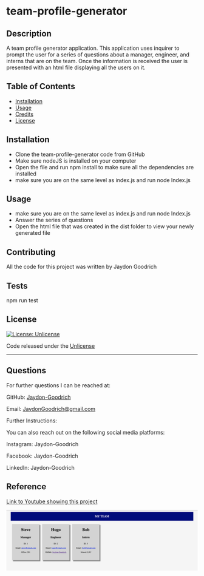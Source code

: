 # team-profile-generator

## Description

A team profile generator application. This application uses inquirer to prompt the user for a series of questions about a manager, engineer, and interns that are on the team. Once the information is received the user is presented with an html file displaying all the users on it.

## Table of Contents

* [Installation](#installation)
* [Usage](#usage)
* [Credits](#credits)
* [License](#license)


## Installation

* Clone the team-profile-generator code from GitHub
* Make sure nodeJS is installed on your computer
* Open the file and run npm install to make sure all the dependencies are installed
* make sure you are on the same level as index.js and run node Index.js

## Usage 

* make sure you are on the same level as index.js and run node Index.js
* Answer the series of questions
* Open the html file that was created in the dist folder to view your newly generated file

## Contributing

All the code for this project was written by Jaydon Goodrich

## Tests

npm run test

## License
[![License: Unlicense](https://img.shields.io/badge/license-Unlicense-blue.svg)](http://unlicense.org/)

Code released under the [Unlicense](http://unlicense.org/)

****

## Questions
For further questions I can be reached at:

GitHub: [Jaydon-Goodrich](https://github.com/Jaydon-Goodrich)

Email: JaydonGoodrich@gmail.com

Further Instructions: 

You can also reach out on the following social media platforms:

Instagram: Jaydon-Goodrich

Facebook: Jaydon-Goodrich

LinkedIn: Jaydon-Goodrich
    
## Reference

[Link to Youtube showing this project](https://youtu.be/_kXlnGy6O9I)

![](src/teamProfile.png)

